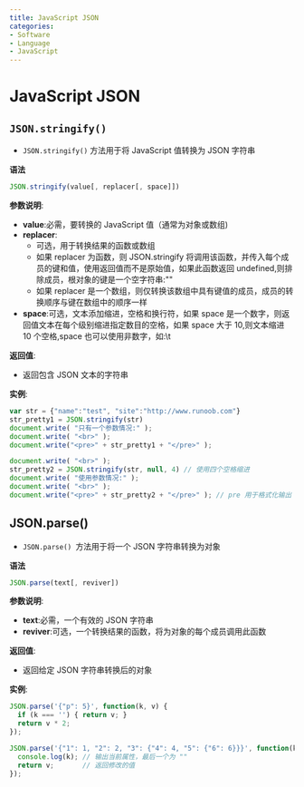 ```yaml
---
title: JavaScript JSON
categories:
- Software
- Language
- JavaScript
---
```

# JavaScript JSON

## `JSON.stringify()`

- `JSON.stringify()` 方法用于将 JavaScript 值转换为 JSON 字符串

**语法**

```js
JSON.stringify(value[, replacer[, space]])
```

**参数说明**:

- **value**:必需，要转换的 JavaScript 值（通常为对象或数组)
- **replacer**:
    - 可选，用于转换结果的函数或数组
    - 如果 replacer 为函数，则 JSON.stringify 将调用该函数，并传入每个成员的键和值，使用返回值而不是原始值，如果此函数返回 undefined,则排除成员，根对象的键是一个空字符串:""
    - 如果 replacer 是一个数组，则仅转换该数组中具有键值的成员，成员的转换顺序与键在数组中的顺序一样
- **space**:可选，文本添加缩进，空格和换行符，如果 space 是一个数字，则返回值文本在每个级别缩进指定数目的空格，如果 space 大于 10,则文本缩进 10 个空格,space 也可以使用非数字，如:\t

**返回值**:

- 返回包含 JSON 文本的字符串

**实例**:

```js
var str = {"name":"test", "site":"http://www.runoob.com"}
str_pretty1 = JSON.stringify(str)
document.write( "只有一个参数情况:" );
document.write( "<br>" );
document.write("<pre>" + str_pretty1 + "</pre>" );

document.write( "<br>" );
str_pretty2 = JSON.stringify(str, null, 4) // 使用四个空格缩进
document.write( "使用参数情况:" );
document.write( "<br>" );
document.write("<pre>" + str_pretty2 + "</pre>" ); // pre 用于格式化输出
```

## JSON.parse()

- `JSON.parse() `方法用于将一个 JSON 字符串转换为对象

**语法**

```js
JSON.parse(text[, reviver])
```

**参数说明**:

- **text**:必需，一个有效的 JSON 字符串
- **reviver**:可选，一个转换结果的函数，将为对象的每个成员调用此函数

**返回值**:

- 返回给定 JSON 字符串转换后的对象

**实例**:

```js
JSON.parse('{"p": 5}', function(k, v) {
  if (k === '') { return v; }
  return v * 2;
});

JSON.parse('{"1": 1, "2": 2, "3": {"4": 4, "5": {"6": 6}}}', function(k, v) {
  console.log(k); // 输出当前属性，最后一个为 ""
  return v;       // 返回修改的值
});
```

